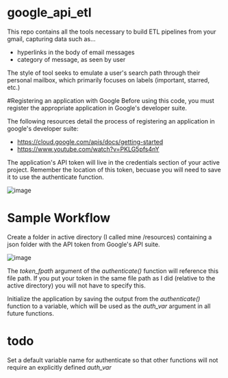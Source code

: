 # google_api_etl
This repo contains all the tools necessary to build ETL pipelines from your gmail, capturing data such as...
* hyperlinks in the body of email messages
* category of message, as seen by user

The style of tool seeks to emulate a user's search path through their personal mailbox, which primarily focuses on labels (important, starred, etc.)

#Registering an application with Google
Before using this code, you must register the appropriate application in Google's developer suite.  

The following resources detail the process of registering an application in google's developer suite:
* https://cloud.google.com/apis/docs/getting-started
* https://www.youtube.com/watch?v=PKLG5pfs4nY

The application's API token will live in the credentials section of your active project.  Remember the location of this token, becuase you will need to save it to use the authenticate function.

![image](https://github.com/Joe-Seifert/google_api_etl/assets/111460270/566313d0-64d2-4efd-af50-1f1ec8d5f992)

# Sample Workflow
Create a folder in active directory (I called mine /resources) containing a json folder with the API token from Google's API suite.

![image](https://github.com/Joe-Seifert/google_api_etl/assets/111460270/5181184e-68f2-4e99-91f9-e113b156c531)

The _token_fpath_ argument of the _authenticate()_ function will reference this file path.  If you put your token in the same file path as I did (relative to the active directory) you will not have to specify this.  

Initialize the application by saving the output from the _authenticate()_ function to a variable, which will be used as the _auth_var_ argument in all future functions.


# todo
Set a default variable name for authenticate so that other functions will not require an explicitly defined _auth_var_
